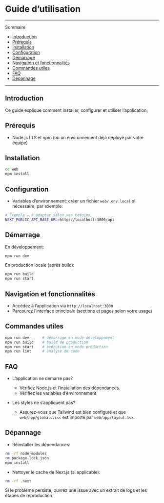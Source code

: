 # Guide d’utilisation

---

Sommaire

- [Introduction](#introduction)
- [Prérequis](#prérequis)
- [Installation](#installation)
- [Configuration](#configuration)
- [Démarrage](#démarrage)
- [Navigation et fonctionnalités](#navigation-et-fonctionnalités)
- [Commandes utiles](#commandes-utiles)
- [FAQ](#faq)
- [Dépannage](#dépannage)

---

## Introduction

Ce guide explique comment installer, configurer et utiliser l’application.

## Prérequis

- Node.js LTS et npm (ou un environnement déjà déployé par votre équipe)

## Installation

```bash
cd web
npm install
```

## Configuration

- Variables d’environnement: créer un fichier `web/.env.local` si nécessaire, par exemple:

```bash
# Exemple — à adapter selon vos besoins
NEXT_PUBLIC_API_BASE_URL=http://localhost:3000/api
```

## Démarrage

En développement:

```bash
npm run dev
```

En production locale (après build):

```bash
npm run build
npm run start
```

## Navigation et fonctionnalités

- Accédez à l’application via `http://localhost:3000`
- Parcourez l’interface principale (sections et pages selon votre usage)

## Commandes utiles

```bash
npm run dev      # démarrage en mode développement
npm run build    # build de production
npm run start    # exécution en mode production
npm run lint     # analyse de code
```

## FAQ

- L’application ne démarre pas?
  - Vérifiez Node.js et l’installation des dépendances.
  - Vérifiez les variables d’environnement.

- Les styles ne s’appliquent pas?
  - Assurez-vous que Tailwind est bien configuré et que `web/app/globals.css` est importé par `web/app/layout.tsx`.

## Dépannage

- Réinstaller les dépendances:

```bash
rm -rf node_modules
rm package-lock.json
npm install
```

- Nettoyer le cache de Next.js (si applicable):

```bash
rm -rf .next
```

Si le problème persiste, ouvrez une issue avec un extrait de logs et les étapes de reproduction.


